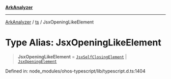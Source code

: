 [**ArkAnalyzer**](../../../../README.md)

***

[ArkAnalyzer](../../../../globals.md) / [ts](../README.md) / JsxOpeningLikeElement

# Type Alias: JsxOpeningLikeElement

> **JsxOpeningLikeElement** = [`JsxSelfClosingElement`](../interfaces/JsxSelfClosingElement.md) \| [`JsxOpeningElement`](../interfaces/JsxOpeningElement.md)

Defined in: node\_modules/ohos-typescript/lib/typescript.d.ts:1404
